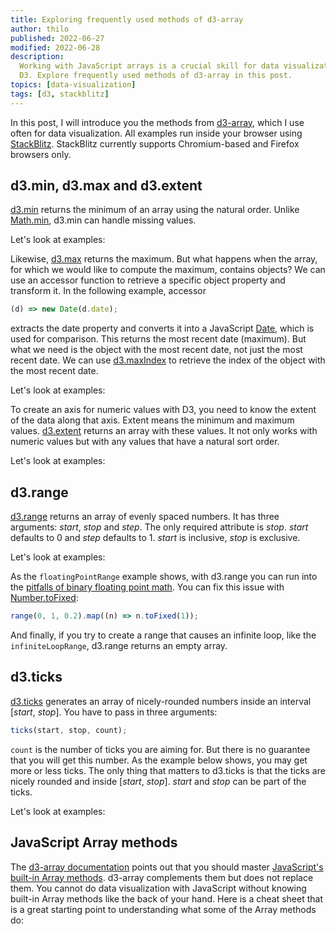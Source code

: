 ```yaml
---
title: Exploring frequently used methods of d3-array
author: thilo
published: 2022-06-27
modified: 2022-06-28
description:
  Working with JavaScript arrays is a crucial skill for data visualization with
  D3. Explore frequently used methods of d3-array in this post.
topics: [data-visualization]
tags: [d3, stackblitz]
---
```


<script>
  import { Tweet } from 'sveltekit-embed';

  import MinMissingValuesExample from './_examples/min-missing-values/stackblitz.svelte'; 
  import MaxAccessorExample from './_examples/max-accessor/stackblitz.svelte';
  import ExtentExample from './_examples/extent/stackblitz.svelte';
  import RangeExample from './_examples/range/stackblitz.svelte';
  import TicksExample from './_examples/ticks/stackblitz.svelte';
</script>

In this post, I will introduce you the methods from
[d3-array](https://github.com/d3/d3-array), which I use often for data
visualization. All examples run inside your browser using
[StackBlitz](https://stackblitz.com/). StackBlitz currently supports
Chromium-based and Firefox browsers only.

## d3.min, d3.max and d3.extent

[d3.min](https://github.com/d3/d3-array#min) returns the minimum of an array
using the natural order. Unlike
[Math.min](https://developer.mozilla.org/en-US/docs/Web/JavaScript/Reference/Global_Objects/Math/min),
d3.min can handle missing values.

Let's look at examples:

<MinMissingValuesExample />

Likewise, [d3.max](https://github.com/d3/d3-array#max) returns the maximum. But
what happens when the array, for which we would like to compute the maximum,
contains objects? We can use an accessor function to retrieve a specific object
property and transform it. In the following example, accessor

```js
(d) => new Date(d.date);
```

extracts the date property and converts it into a JavaScript
[Date](https://developer.mozilla.org/en-US/docs/Web/JavaScript/Reference/Global_Objects/Date),
which is used for comparison. This returns the most recent date (maximum). But
what we need is the object with the most recent date, not just the most recent
date. We can use [d3.maxIndex](https://github.com/d3/d3-array#maxIndex) to
retrieve the index of the object with the most recent date.

Let's look at examples:

<MaxAccessorExample />

To create an axis for numeric values with D3, you need to know the extent of the
data along that axis. Extent means the minimum and maximum values.
[d3.extent](https://github.com/d3/d3-array#extent) returns an array with these
values. It not only works with numeric values but with any values that have a
natural sort order.

Let's look at examples:

<ExtentExample />

## d3.range

[d3.range](https://github.com/d3/d3-array#range) returns an array of evenly
spaced numbers. It has three arguments: _start_, _stop_ and _step_. The only
required attribute is _stop_. _start_ defaults to 0 and _step_ defaults to 1.
_start_ is inclusive, _stop_ is exclusive.

Let's look at examples:

<RangeExample />

As the `floatingPointRange` example shows, with d3.range you can run into the
[pitfalls of binary floating point math](https://stackoverflow.com/questions/588004/is-floating-point-math-broken).
You can fix this issue with
[Number.toFixed](https://developer.mozilla.org/en-US/docs/Web/JavaScript/Reference/Global_Objects/Number/toFixed):

```js
range(0, 1, 0.2).map((n) => n.toFixed(1));
```

And finally, if you try to create a range that causes an infinite loop, like the
`infiniteLoopRange`, d3.range returns an empty array.

## d3.ticks

[d3.ticks](https://github.com/d3/d3-array#ticks) generates an array of
nicely-rounded numbers inside an interval [_start_, _stop_]. You have to pass in
three arguments:

```js
ticks(start, stop, count);
```

`count` is the number of ticks you are aiming for. But there is no guarantee
that you will get this number. As the example below shows, you may get more or
less ticks. The only thing that matters to d3.ticks is that the ticks are nicely
rounded and inside [_start_, _stop_]. _start_ and _stop_ can be part of the
ticks.

Let's look at examples:

<TicksExample />

## JavaScript Array methods

The [d3-array documentation](https://github.com/d3/d3-array#d3-array) points out
that you should master
[JavaScript's built-in Array methods](https://developer.mozilla.org/en-US/docs/Web/JavaScript/Reference/Global_Objects/Array).
d3-array complements them but does not replace them. You cannot do data
visualization with JavaScript without knowing built-in Array methods like the
back of your hand. Here is a cheat sheet that is a great starting point to
understanding what some of the Array methods do:

<Tweet tweetLink="sulco/status/1281545450273865730" />
